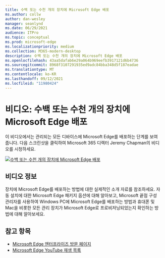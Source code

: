 ```yaml
---
title: 수백 또는 수천 개의 장치에 Microsoft Edge 배포
ms.author: collw
author: dan-wesley
manager: seanlynd
ms.date: 06/29/2021
audience: ITPro
ms.topic: conceptual
ms.prod: microsoft-edge
ms.localizationpriority: medium
ms.collection: M365-modern-desktop
description: 수백 또는 수천 개의 장치에 Microsoft Edge 배포
ms.openlocfilehash: 43aa5dafab6e29a064b969eefb3917121d6b4736
ms.sourcegitcommit: 8968f3107291935ed9adc84bba348d5f187eadae
ms.translationtype: MT
ms.contentlocale: ko-KR
ms.lasthandoff: 09/12/2021
ms.locfileid: "11980424"
---
```

# <a name="video-deploy-microsoft-edge-to-hundreds-or-thousands-of-devices"></a>비디오: 수백 또는 수천 개의 장치에 Microsoft Edge 배포

이 비디오에서는 관리되는 모든 디바이스에 Microsoft Edge를 배포하는 단계를 보여줍니다. 다음 스크린샷을 클릭하여 Microsoft 365 디렉터 Jeremy Chapman의 비디오를 시청하세요.

[![수백 또는 수천 개의 장치에 Microsoft Edge 배포](media/microsoft-edge-video-deploy/0.png)](http://www.youtube.com/watch?v=o90UsN6g6NE "Deploy Microsoft Edge to hundreds or thousands of devices")

## <a name="about-the-video"></a>비디오 정보

장치에 Microsoft Edge를 배포하는 방법에 대한 실제적인 소개 자료를 참조하세요. 자동 설치에 대한 Microsoft Edge 패키지 옵션에 대해 알아보고, Microsoft 끝점 구성 관리자를 사용하여 Windows PC에 Microsoft Edge를 배포하는 방법과 휴대폰 및 Mac을 비롯한 모든 관리 장치가 Microsoft Edge로 프로비저닝되었는지 확인하는 방법에 대해 알아보세요.

## <a name="see-also"></a>참고 항목

- [Microsoft Edge 엔터프라이즈 방문 페이지](https://aka.ms/EdgeEnterprise)
- [Microsoft Edge YouTube 재생 목록](https://www.youtube.com/playlist?list=PLXtHYVsvn_b-uXh1tMeYpT-0iD8tD3tFy)

